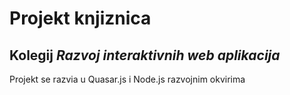 # Projekt knjiznica
## Kolegij *Razvoj interaktivnih web aplikacija*

Projekt se razvia u Quasar.js i Node.js razvojnim okvirima